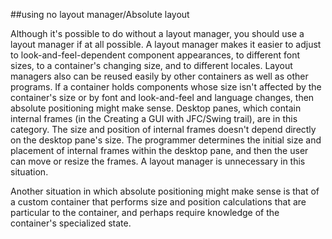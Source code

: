 ##using no layout manager/Absolute layout

Although it's possible to do without a layout manager, you should use a layout manager if at all possible. A layout manager makes it easier to adjust to look-and-feel-dependent component appearances, to different font sizes, to a container's changing size, and to different locales. Layout managers also can be reused easily by other containers as well as other programs.
If a container holds components whose size isn't affected by the container's size or by font and look-and-feel and language changes, then absolute positioning might make sense. Desktop panes, which contain internal frames (in the Creating a GUI with JFC/Swing trail), are in this category. The size and position of internal frames doesn't depend directly on the desktop pane's size. The programmer determines the initial size and placement of internal frames within the desktop pane, and then the user can move or resize the frames. A layout manager is unnecessary in this situation.

Another situation in which absolute positioning might make sense is that of a custom container that performs size and position calculations that are particular to the container, and perhaps require knowledge of the container's specialized state. 